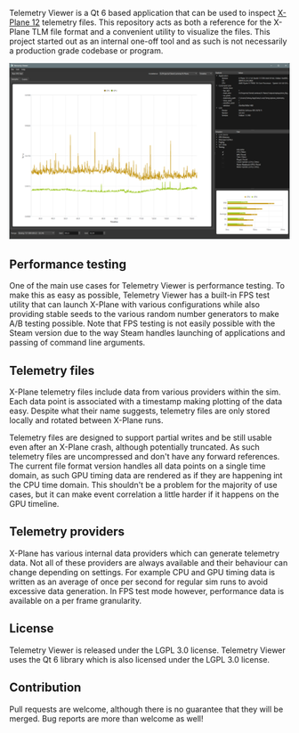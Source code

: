 Telemetry Viewer is a Qt 6 based application that can be used to inspect [X-Plane 12](https://x-plane.com) telemetry files. This repository acts as both a reference for the X-Plane TLM file format and a convenient utility to visualize the files. This project started out as an internal one-off tool and as such is not necessarily a production grade codebase or program.

![Document Window](screenshots/main-window.png)

## Performance testing
One of the main use cases for Telemetry Viewer is performance testing. To make this as easy as possible, Telemetry Viewer has a built-in FPS test utility that can launch X-Plane with various configurations while also providing stable seeds to the various random number generators to make A/B testing possible. Note that FPS testing is not easily possible with the Steam version due to the way Steam handles launching of applications and passing of command line arguments.

## Telemetry files
X-Plane telemetry files include data from various providers within the sim. Each data point is associated with a timestamp making plotting of the data easy. Despite what their name suggests, telemetry files are only stored locally and rotated between X-Plane runs.

Telemetry files are designed to support partial writes and be still usable even after an X-Plane crash, although potentially truncated. As such telemetry files are uncompressed and don't have any forward references. The current file format version handles all data points on a single time domain, as such GPU timing data are rendered as if they are happening int the CPU time domain. This shouldn't be a problem for the majority of use cases, but it can make event correlation a little harder if it happens on the GPU timeline.

## Telemetry providers
X-Plane has various internal data providers which can generate telemetry data. Not all of these providers are always available and their behaviour can change depending on settings. For example CPU and GPU timing data is written as an average of once per second for regular sim runs to avoid excessive data generation. In FPS test mode however, performance data is available on a per frame granularity.

## License
Telemetry Viewer is released under the LGPL 3.0 license. Telemetry Viewer uses the Qt 6 library which is also licensed under the LGPL 3.0 license.

## Contribution
Pull requests are welcome, although there is no guarantee that they will be merged. Bug reports are more than welcome as well!